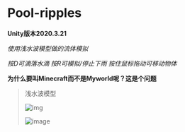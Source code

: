 # Pool-ripples

**Unity版本2020.3.21**

*使用浅水波模型做的流体模拟*

*按D可滴落水滴 按R可模拟/停止下雨 按住鼠标拖动可移动物体*

**为什么要叫Minecraft而不是Myworld呢？这是个问题**

> 浅水波模型
>
> ![img](https://pic4.zhimg.com/80/v2-78fdf1120a1fee30e9452e5273c672a3_720w.jpg)
>
> ![image](https://github.com/1242857339/GAMES103-Simulation/Pool-ripples/blob/main/image-20221013235030265.png)

